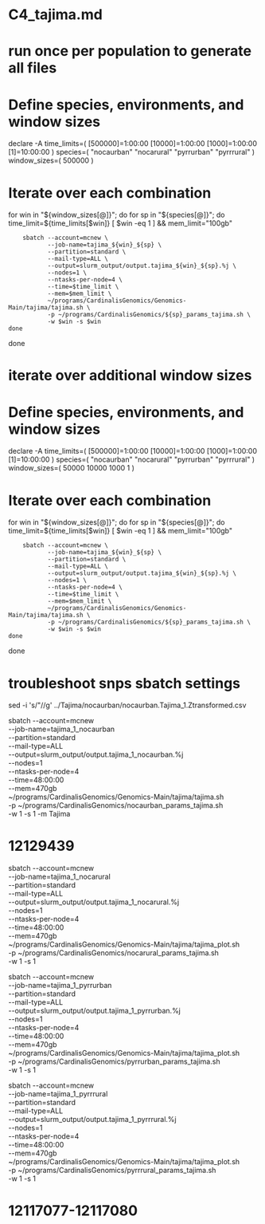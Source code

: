 # C4_tajima.md

# run once per population to generate all files

# Define species, environments, and window sizes
declare -A time_limits=( [500000]=1:00:00 [10000]=1:00:00 [1000]=1:00:00 [1]=10:00:00 )
species=( "nocaurban" "nocarural" "pyrrurban" "pyrrrural" )
window_sizes=( 500000 )

# Iterate over each combination
for win in "${window_sizes[@]}"; do
    for sp in "${species[@]}"; do
        time_limit=${time_limits[$win]}
        [ $win -eq 1 ] && mem_limit="100gb"

        sbatch --account=mcnew \
               --job-name=tajima_${win}_${sp} \
               --partition=standard \
               --mail-type=ALL \
               --output=slurm_output/output.tajima_${win}_${sp}.%j \
               --nodes=1 \
               --ntasks-per-node=4 \
               --time=$time_limit \
               --mem=$mem_limit \
               ~/programs/CardinalisGenomics/Genomics-Main/tajima/tajima.sh \
               -p ~/programs/CardinalisGenomics/${sp}_params_tajima.sh \
               -w $win -s $win
    done
done


# iterate over additional window sizes

# Define species, environments, and window sizes
declare -A time_limits=( [500000]=1:00:00 [10000]=1:00:00 [1000]=1:00:00 [1]=10:00:00 )
species=( "nocaurban" "nocarural" "pyrrurban" "pyrrrural" )
window_sizes=( 50000 10000 1000 1 )

# Iterate over each combination
for win in "${window_sizes[@]}"; do
    for sp in "${species[@]}"; do
        time_limit=${time_limits[$win]}
        [ $win -eq 1 ] && mem_limit="100gb"

        sbatch --account=mcnew \
               --job-name=tajima_${win}_${sp} \
               --partition=standard \
               --mail-type=ALL \
               --output=slurm_output/output.tajima_${win}_${sp}.%j \
               --nodes=1 \
               --ntasks-per-node=4 \
               --time=$time_limit \
               --mem=$mem_limit \
               ~/programs/CardinalisGenomics/Genomics-Main/tajima/tajima.sh \
               -p ~/programs/CardinalisGenomics/${sp}_params_tajima.sh \
               -w $win -s $win
    done
done



# troubleshoot snps sbatch settings
sed -i 's/\"//g' ../Tajima/nocaurban/nocaurban.Tajima_1.Ztransformed.csv

sbatch --account=mcnew \
        --job-name=tajima_1_nocaurban \
        --partition=standard \
        --mail-type=ALL \
        --output=slurm_output/output.tajima_1_nocaurban.%j \
        --nodes=1 \
        --ntasks-per-node=4 \
        --time=48:00:00 \
        --mem=470gb \
        ~/programs/CardinalisGenomics/Genomics-Main/tajima/tajima.sh \
        -p ~/programs/CardinalisGenomics/nocaurban_params_tajima.sh \
        -w 1 -s 1 -m Tajima

# 12129439

sbatch --account=mcnew \
        --job-name=tajima_1_nocarural \
        --partition=standard \
        --mail-type=ALL \
        --output=slurm_output/output.tajima_1_nocarural.%j \
        --nodes=1 \
        --ntasks-per-node=4 \
        --time=48:00:00 \
        --mem=470gb \
        ~/programs/CardinalisGenomics/Genomics-Main/tajima/tajima_plot.sh \
        -p ~/programs/CardinalisGenomics/nocarural_params_tajima.sh \
        -w 1 -s 1

sbatch --account=mcnew \
        --job-name=tajima_1_pyrrurban \
        --partition=standard \
        --mail-type=ALL \
        --output=slurm_output/output.tajima_1_pyrrurban.%j \
        --nodes=1 \
        --ntasks-per-node=4 \
        --time=48:00:00 \
        --mem=470gb \
        ~/programs/CardinalisGenomics/Genomics-Main/tajima/tajima_plot.sh \
        -p ~/programs/CardinalisGenomics/pyrrurban_params_tajima.sh \
        -w 1 -s 1


sbatch --account=mcnew \
        --job-name=tajima_1_pyrrrural \
        --partition=standard \
        --mail-type=ALL \
        --output=slurm_output/output.tajima_1_pyrrrural.%j \
        --nodes=1 \
        --ntasks-per-node=4 \
        --time=48:00:00 \
        --mem=470gb \
        ~/programs/CardinalisGenomics/Genomics-Main/tajima/tajima_plot.sh \
        -p ~/programs/CardinalisGenomics/pyrrrural_params_tajima.sh \
        -w 1 -s 1

# 12117077-12117080